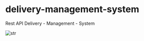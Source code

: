 # delivery-management-system
Rest API Delivery - Management - System

![str](https://github.com/NihatQuliyev/delivery-management-system/assets/116736363/5a8127e2-451f-47d9-ad62-c90fa3e486a2)
